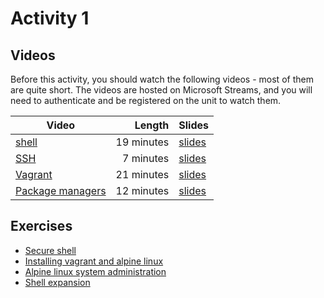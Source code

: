 # Activity 1

## Videos

Before this activity, you should watch the following videos - most of them are quite short. The videos are hosted on Microsoft Streams, and you will need to authenticate and be registered on the unit to watch them.

| Video | Length | Slides |
|-------|-------:|--------|
| [shell]() | 19 minutes | [slides]() |
| [SSH]() | 7 minutes | [slides]() |
| [Vagrant]() | 21 minutes | [slides]() |
| [Package managers]() | 12 minutes | [slides]() |
  
## Exercises

  - [Secure shell](./ssh.md)
  - [Installing vagrant and alpine linux](./install.md)
  - [Alpine linux system administration](./admin.md)
  - [Shell expansion](./shell.md)
